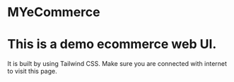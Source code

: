 # MYeCommerce
# This is a demo ecommerce web UI.
It is built by using Tailwind CSS. Make sure you are connected with internet to visit this page.
